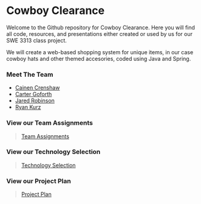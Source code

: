# Cowboy Clearance
Welcome to the Github repository for Cowboy Clearance. Here you will find all code, resources, and presentations either created or used by us for our SWE 3313 class project.

We will create a web-based shopping system for unique items, in our case cowboy hats and other themed accesories, coded using Java and Spring.

### Meet The Team
- [Cainen Crenshaw](https://github.com/cgofort3/SWE_3313_Team4_Spring25/blob/main/Project%20Plan/Resumes/Cainan%20Crenshaw.md)
- [Carter Goforth](https://github.com/cgofort3/SWE_3313_Team4_Spring25/blob/main/Project%20Plan/Resumes/Carter%20Goforth.md)
- [Jared Robinson](https://github.com/cgofort3/SWE_3313_Team4_Spring25/blob/main/Project%20Plan/Resumes/Jared%20Robinson.md)
- [Ryan Kurz](https://github.com/cgofort3/SWE_3313_Team4_Spring25/blob/main/Project%20Plan/Resumes/Ryan%20Kurz.md)

### View our Team Assignments
> [Team Assignments](https://github.com/cgofort3/SWE_3313_Team4_Spring25/blob/f2f956dd12322558a993dc184e896812cbc0df8a/Project%20Plan/Team%20Assignments.md)

### View our Technology Selection
> [Technology Selection](https://github.com/cgofort3/SWE_3313_Team4_Spring25/blob/52ffd00e006e305bfe8c1368b08d359e6003438b/Project%20Plan/Technology%20Selection.md)

### View our Project Plan
> [Project Plan](https://swe-3313-team-4-project.youtrack.cloud/gantt-charts/226-2)

